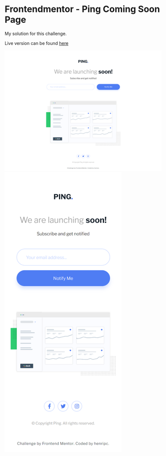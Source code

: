 # Frontendmentor - Ping Coming Soon Page

My solution for this challenge.

Live version can be found [here](https://henripc.github.io/frontendmentor-challenges/ping-coming-soon-page/index.html)

<img src="./img/desktop-preview.png" width="1440">
<img src="./img/mobile-preview.png" width="375">